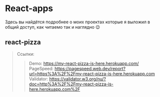 # React-apps
Здесь вы найдётся подробнее о моих проектах которые я выложил в общий доступ, как читаемо так и наглядно &#128521;

## react-pizza
<!-- live: https://my-react-pizza-is-here.herokuapp.com/
pageSpeed: https://pagespeed.web.dev/report?url=https%3A%2F%2Fmy-react-pizza-is-here.herokuapp.com
validator: https://validator.w3.org/nu/?doc=http%3A%2F%2Fmy-react-pizza-is-here.herokuapp.com%2F -->
> Ссылки:
>> Demo: https://my-react-pizza-is-here.herokuapp.com/
>> PageSpeed: https://pagespeed.web.dev/report?url=https%3A%2F%2Fmy-react-pizza-is-here.herokuapp.com
>> Validator: https://validator.w3.org/nu/?doc=http%3A%2F%2Fmy-react-pizza-is-here.herokuapp.com%2F